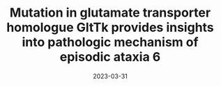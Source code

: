 ---
title: "Mutation in glutamate transporter homologue GltTk provides insights into pathologic mechanism of episodic ataxia 6"
date: "2023-03-31"
authors: "Colucci E, Anshari ZR, Patino-Ruiz MF, Nemchinova M, Whittaker J, Slotboom DJ, Guskov A"
reviewers: "Macdonald CM"
image: "/assets/img/reviews/2023_colucci.png"

peer-review:
 - url: "https://www.nature.com/articles/s41467-023-37503-y#peer-review"

published:
- pmid: "37002226"
- pmcid: "PMC10066184"

---